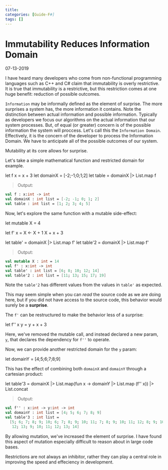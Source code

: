 ```yaml
---
title: 
categories: [Guide-F#]
tags: []
---
```


# Immutability Reduces Information Domain
07-13-2019

I have heard many developers who come from non-functional programming languages such as C++ and C# claim that immutability is overly restrictive.  It is true that immutability is a restrictive, but this restriction comes at one huge benefit:  reduction of possible outcomes.  

`Information` may be informally defined as the element of surprise.  The more surprises a system has, the more information it contains.  Note the distinction between actual information and possible information.  Typically as developers we focus our algorithms on the actual information that our system processes.  But, of equal (or greater) concern is of the possible information the system will proccess.  Let's call this the `Information Domain`.  Effectively, it is the concern of the developer to process the Information Domain.  We have to anticipate all of the possible outcomes of our system.  

Mutability at its core allows for surprise.  

Let's take a simple mathematical function and restricted domain for example.


let f x = x + 3
let domainX = [-2;-1;0;1;2]
let table = domainX |> List.map f
 

> Output:
```fsharp
val f : x:int -> int
val domainX : int list = [-2; -1; 0; 1; 2]
val table : int list = [1; 2; 3; 4; 5]
```

Now, let's explore the same function with a mutable side-effect:

 
let mutable X = 4
 
let f' x =
    X <- X + 1
    X + x + 3
 
let table' = domainX |> List.map f'
let table'2 = domainX |> List.map f'


> Output:
```fsharp
val mutable X : int = 14
val f' : x:int -> int
val table' : int list = [6; 8; 10; 12; 14]
val table'2 : int list = [11; 13; 15; 17; 19]
```
Note the `table'2` has different values from the values in `table'` as expected.

This may seem simple when you can *read* the source code as we are doing here, but if you did not have access to the source code, this behavior would surely be a **surprise**.

The `f'` can be restructured to make the behavior less of a surprise:

 
let f'' x y = y + x + 3


Here, we've removed the mutable call, and instead declared a new param, `y`, that declares the dependency for `f''` to operate.  

Now, we can provide another restricted domain for the `y` param:


let domainY = [4;5;6;7;8;9]


This has the effect of combining both `domainX` and `domainY` through a cartesian product:

 
let table'3 =
    domainX
    |> List.map(fun x -> domainY |> List.map (f'' x))
    |> List.concat
 

> Output:
```fsharp
val f'' : x:int -> y:int -> int
val domainY : int list = [4; 5; 6; 7; 8; 9]
val table'3 : int list =
  [5; 6; 7; 8; 9; 10; 6; 7; 8; 9; 10; 11; 7; 8; 9; 10; 11; 12; 8; 9; 10; 11;
   12; 13; 9; 10; 11; 12; 13; 14]
```

By allowing mutation, we've increased the element of surprise.  I have found this aspect of mutation especially difficult to reason about in large code bases.  

Restrictions are not always an inhibitor, rather they can play a central role in improving the speed and effeciency in development.


